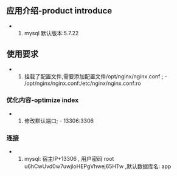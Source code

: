 ## 应用介绍-product introduce
- 1. mysql  默认版本:5.7.22


## 使用要求
- 1. 挂载了配置文件,需要添加配置文件/opt/nginx/nginx.conf  ; - /opt/nginx/nginx.conf:/etc/nginx/nginx.conf:ro

### 优化内容-optimize index
- 1. 修改默认端口;             - 13306:3306

### 连接
- 1. mysql:  宿主IP+13306 ,  用户密码 root u6hCwUvd0w7uwjloHEPgVhwej65HTw ,默认数据库名: app